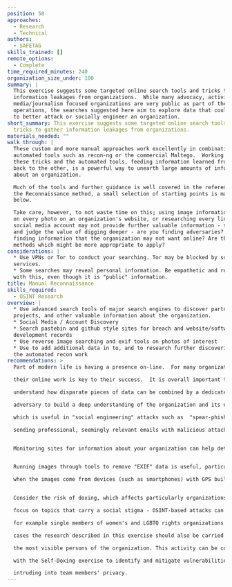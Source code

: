 ```yaml
---
position: 50
approaches:
  - Research
  - Technical
authors:
  - SAFETAG
skills_trained: []
remote_options:
  - Complete
time_required_minutes: 240
organization_size_under: 100
summary: |
  This exercise suggests some targeted online search tools and tricks to gather
  information leakages from organizations.  While many advocacy, activism, and
  media/journalism focused organizations are very public as part of their
  operations, the searches suggested here aim to explore data that could be used
  to better attack or socially engineer an organization.
short_summary: This exercise suggests some targeted online search tools and
  tricks to gather information leakages from organizations.
materials_needed: ""
walk_through: |
  These custom and more manual approaches work excellently in combination with
  automated tools such as recon-ng or the commercial Maltego.  Working with both
  these tricks and the automated tools, feeding information learned from one
  back to the other, is a powerful way to unearth large amounts of information
  about an organization.

  Much of the tools and further guidance is well covered in the references for
  the Reconnaissance method, a small selection of starting points is mapped out
  below.

  Take care, however, to not waste time on this; using image information tools
  on every photo on an organization's website, or researching every linked
  social media account may not provide further valuable information - step back
  and judge the value of digging deeper - are you finding adversaries?  Are you
  finding information that the organization may not want online? Are there other
  methods which might be more appropriate to apply?
considerations: |
  * Use VPNs or Tor to conduct your searching. Tor may be blocked by some
  services.
  * Some searches may reveal personal information. Be empathetic and responsible
  with this, even though it is "public" information.
title: Manual Reconnaissance
skills_required:
  - OSINT Research
overview: |
  * Use advanced search tools of major search engines to discover partners,
  projects, and other valuable information about the organization.
  * Social Media / Account Discovery
  * Search pastebin and github style sites for breach and website/software
  development records
  * Use reverse image searching and exif tools on photos of interest
  * Use to add additional data in to, and to research further discoveries from,
  the automated recon work
recommendations: >
  Part of modern life is having a presence on-line.  For many organizations,

  their online work is key to their success.  It is overall important to

  understand how disparate pieces of data can be combined by a dedicated

  adversary to build a deep understanding of the organization and its employees,

  which is useful in "social engineering" attacks such as  "spear-phishing" --

  sending professional, seemingly relevant emails with malicious attachments.


  Monitoring sites for information about your organization can help detect breaches, especially by cyber-criminals. However, it is generally more valuable to expend limited resources on constant updates of the web server, CMS system (e.g. Joomla), and plugins.


  Running images through tools to remove "EXIF" data is useful, particularly

  when the images come from devices (such as smartphones) with GPS built-in.


  Consider the risk of doxing, which affects particularly organizations with a

  focus on topics that carry a social stigma - OSINT-based attacks can affect

  for example single members of women's and LGBTQ rights organizations. In these

  cases the research described in this exercise should also be carried out on

  the most visible persons of the organization. This activity can be combined

  with the Self-Doxing exercise to identify and mitigate vulnerabilities without

  intruding into team members' privacy.
---
```

